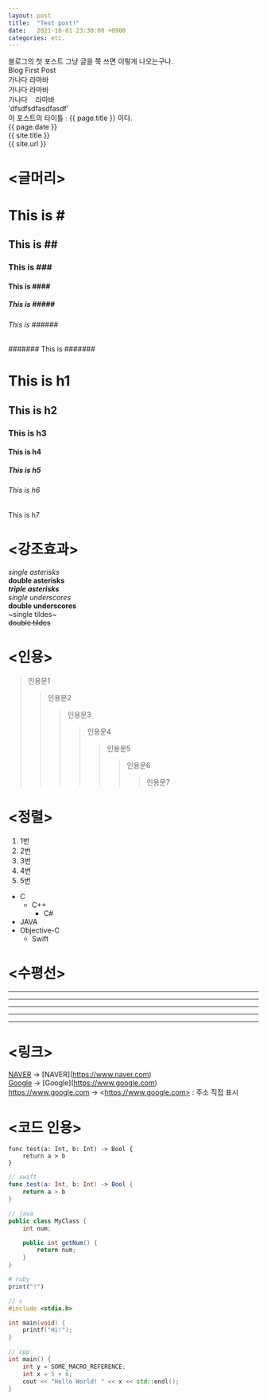 ```yaml
---
layout: post
title:  "Test post!"
date:   2021-10-01 23:30:00 +0900
categories: etc.
---
```


블로그의 첫 포스트 그냥 글을 쭉 쓰면 이렇게 나오는구나.  
Blog First Post  
가나다        라마바  
가나다&nbsp;라마바  
가나다&nbsp;&nbsp;&nbsp;&nbsp;라마바  
'dfsdfsdfasdfasdf'  
이 포스트의 타이틀 : {{ page.title }} 이다.  
{{ page.date }}  
{{ site.title }}  
{{ site.url }}  

# <글머리>

# This is \#
## This is \##
### This is \###
#### This is \####
##### This is \#####
###### This is \######
####### This is \#######
<h1>This is h1</h1>
<h2>This is h2</h2>
<h3>This is h3</h3>
<h4>This is h4</h4>
<h5>This is h5</h5>
<h6>This is h6</h6>
<h7>This is h7</h7>

# <강조효과>
*single asterisks*  
**double asterisks**  
***triple asterisks***  
_single underscores_  
__double underscores__  
~single tildes~  
~~double tildes~~

# <인용>
> 인용문1
>> 인용문2
>>> 인용문3
>>>> 인용문4
>>>>> 인용문5
>>>>>> 인용문6
>>>>>>> 인용문7

# <정렬>
1. 1번
2. 2번
3. 3번
4. 4번
5. 5번

* C
    * C++
        - C#
* JAVA
* Objective-C
    - Swift

# <수평선>
* * *
***
*****
- - -
-------------------------

# <링크>
[NAVER](https://www.naver.com) -> \[NAVER](https://www.naver.com)  
[Google](https://www.google.com) -> \[Google](https://www.google.com)  
<https://www.google.com> -> \<https://www.google.com> : 주소 직접 표시


# <코드 인용>

```
func test(a: Int, b: Int) -> Bool {
    return a > b
}
```

```swift
// swift
func test(a: Int, b: Int) -> Bool {
    return a > b
}
```

```java
// java
public class MyClass {
    int num;

    public int getNum() {
        return num;
    }
}
```

```ruby
# ruby
print("!")
```

```c
// c
#include <stdio.h>

int main(void) {
    printf("Hi!");
}
```

```cpp
// cpp
int main() {
    int y = SOME_MACRO_REFERENCE;
    int x = 5 + 6;
    cout << "Hello World! " << x << std::endl();
}
```